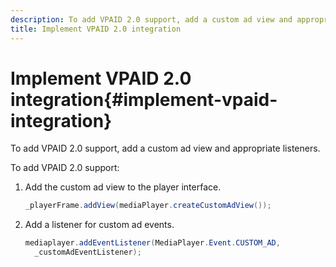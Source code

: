 ```yaml
---
description: To add VPAID 2.0 support, add a custom ad view and appropriate listeners.
title: Implement VPAID 2.0 integration
---
```


# Implement VPAID 2.0 integration{#implement-vpaid-integration}

To add VPAID 2.0 support, add a custom ad view and appropriate listeners.

To add VPAID 2.0 support: 

1. Add the custom ad view to the player interface.

   ```java
   _playerFrame.addView(mediaPlayer.createCustomAdView());
   ```

1. Add a listener for custom ad events.

   ```java
   mediaplayer.addEventListener(MediaPlayer.Event.CUSTOM_AD,  
     _customAdEventListener);
   ```

